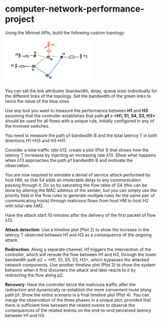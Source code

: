 # computer-network-performance-project

Using the Mininet APIs, build the following custom topology:
![](images/topology.png)

You can set the link attributes (bandwidth, delay, queue size) individually for the different links of the topology. Set the bandwidth of the green links to twice the value of the blue ones.

Use any tool you want to measure the performance between **H1** and **H3** assuming that the controller establishes that path **p1 = <H1, S1, S4, S3, H3>** should be used for all flows with a unique rule, initially configured in any of the involved switches.

You need to measure the path p1 bandwidth B and the total latency T in both directions H1->H3 and H3->H1.

Consider a total traffic rate λ13, create a plot (Plot 1) that shows how the latency T increases by injecting an increasing rate λ13. Show what happens when λ13 approaches the path p1 bandwidth B and motivate the observation.

You are now required to simulate a denial of service attack performed by host HM, so that S4 adds an intolerable delay to any communication passing through it. Do so by saturating the flow table of S4 (this can be done by altering the MAC address of the sender, but you can simply use the priority field in the flow rules to generate multiple rules for the same pair of communicating hosts) through malicious flows from host HM to host H2 with total rate λM2.

Have the attack start 10 minutes after the delivery of the first packet of flow λ13.

**Attack detection**: Use a timeline plot (Plot 2) to show the increase in the latency T observed between H1 and H3 as a consequence of the ongoing attack.

**Redirection**: Along a separate channel, H1 triggers the intervention of the controller, which will reroute the flow between H1 and H3, through the lower bandwidth path p2 = <H1, S1, S5, S3, H3>, which bypasses the attacked network components.
Use another timeline plot (Plot 3) to show the system behavior when it first discovers the attack and later reacts to it by redirecting the flow along p2.

**Recovery**: Have the controller block the maliciuos traffic after the redirection and dynamically re-establish the more convenient route along path p1. Show the entire scenario in a final timeline plot (Plot 4).
You can merge the observation of the three phases in a unique plot, provided that there is sufficient time between the related events to observe the consequences of the related events on the end-to-end perceived latency between H1 and H3.

